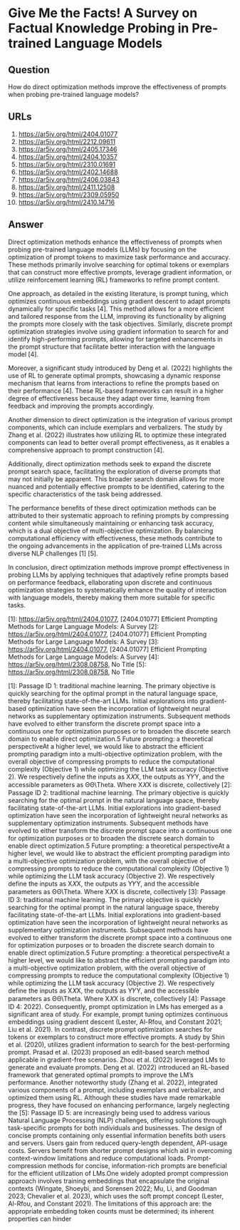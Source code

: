 # Give Me the Facts! A Survey on Factual Knowledge Probing in Pre-trained Language Models

## Question

How do direct optimization methods improve the effectiveness of prompts when probing pre-trained language models?

## URLs

1. https://ar5iv.org/html/2404.01077
2. https://ar5iv.org/html/2212.09611
3. https://ar5iv.org/html/2405.17346
4. https://ar5iv.org/html/2404.10357
5. https://ar5iv.org/html/2310.01691
6. https://ar5iv.org/html/2402.14688
7. https://ar5iv.org/html/2406.03843
8. https://ar5iv.org/html/2411.12508
9. https://ar5iv.org/html/2309.05950
10. https://ar5iv.org/html/2410.14716

## Answer

Direct optimization methods enhance the effectiveness of prompts when probing pre-trained language models (LLMs) by focusing on the optimization of prompt tokens to maximize task performance and accuracy. These methods primarily involve searching for optimal tokens or exemplars that can construct more effective prompts, leverage gradient information, or utilize reinforcement learning (RL) frameworks to refine prompt content.

One approach, as detailed in the existing literature, is prompt tuning, which optimizes continuous embeddings using gradient descent to adapt prompts dynamically for specific tasks [4]. This method allows for a more efficient and tailored response from the LLM, improving its functionality by aligning the prompts more closely with the task objectives. Similarly, discrete prompt optimization strategies involve using gradient information to search for and identify high-performing prompts, allowing for targeted enhancements in the prompt structure that facilitate better interaction with the language model [4].

Moreover, a significant study introduced by Deng et al. (2022) highlights the use of RL to generate optimal prompts, showcasing a dynamic response mechanism that learns from interactions to refine the prompts based on their performance [4]. These RL-based frameworks can result in a higher degree of effectiveness because they adapt over time, learning from feedback and improving the prompts accordingly.

Another dimension to direct optimization is the integration of various prompt components, which can include exemplars and verbalizers. The study by Zhang et al. (2022) illustrates how utilizing RL to optimize these integrated components can lead to better overall prompt effectiveness, as it enables a comprehensive approach to prompt construction [4]. 

Additionally, direct optimization methods seek to expand the discrete prompt search space, facilitating the exploration of diverse prompts that may not initially be apparent. This broader search domain allows for more nuanced and potentially effective prompts to be identified, catering to the specific characteristics of the task being addressed.

The performance benefits of these direct optimization methods can be attributed to their systematic approach to refining prompts by compressing content while simultaneously maintaining or enhancing task accuracy, which is a dual objective of multi-objective optimization. By balancing computational efficiency with effectiveness, these methods contribute to the ongoing advancements in the application of pre-trained LLMs across diverse NLP challenges [1] [5].

In conclusion, direct optimization methods improve prompt effectiveness in probing LLMs by applying techniques that adaptively refine prompts based on performance feedback, ellaborating upon discrete and continuous optimization strategies to systematically enhance the quality of interaction with language models, thereby making them more suitable for specific tasks.

[1]: https://ar5iv.org/html/2404.01077, [2404.01077] Efficient Prompting Methods for Large Language Models: A Survey
[2]: https://ar5iv.org/html/2404.01077, [2404.01077] Efficient Prompting Methods for Large Language Models: A Survey
[3]: https://ar5iv.org/html/2404.01077, [2404.01077] Efficient Prompting Methods for Large Language Models: A Survey
[4]: https://ar5iv.org/html/2308.08758, No Title
[5]: https://ar5iv.org/html/2308.08758, No Title

[1]: Passage ID 1: traditional machine learning. The primary objective is quickly searching for the optimal prompt in the natural language space, thereby facilitating state-of-the-art LLMs. Initial explorations into gradient-based optimization have seen the incorporation of lightweight neural networks as supplementary optimization instruments. Subsequent methods have evolved to either transform the discrete prompt space into a continuous one for optimization purposes or to broaden the discrete search domain to enable direct optimization.5 Future prompting: a theoretical perspectiveAt a higher level, we would like to abstract the efficient prompting paradigm into a multi-objective optimization problem, with the overall objective of compressing prompts to reduce the computational complexity (Objective 1) while optimizing the LLM task accuracy (Objective 2). We respectively define the inputs as X𝑋X, the outputs as Y𝑌Y, and the accessible parameters as ΘΘ\Theta. Where X𝑋X is discrete, collectively
[2]: Passage ID 2: traditional machine learning. The primary objective is quickly searching for the optimal prompt in the natural language space, thereby facilitating state-of-the-art LLMs. Initial explorations into gradient-based optimization have seen the incorporation of lightweight neural networks as supplementary optimization instruments. Subsequent methods have evolved to either transform the discrete prompt space into a continuous one for optimization purposes or to broaden the discrete search domain to enable direct optimization.5 Future prompting: a theoretical perspectiveAt a higher level, we would like to abstract the efficient prompting paradigm into a multi-objective optimization problem, with the overall objective of compressing prompts to reduce the computational complexity (Objective 1) while optimizing the LLM task accuracy (Objective 2). We respectively define the inputs as X𝑋X, the outputs as Y𝑌Y, and the accessible parameters as ΘΘ\Theta. Where X𝑋X is discrete, collectively
[3]: Passage ID 3: traditional machine learning. The primary objective is quickly searching for the optimal prompt in the natural language space, thereby facilitating state-of-the-art LLMs. Initial explorations into gradient-based optimization have seen the incorporation of lightweight neural networks as supplementary optimization instruments. Subsequent methods have evolved to either transform the discrete prompt space into a continuous one for optimization purposes or to broaden the discrete search domain to enable direct optimization.5 Future prompting: a theoretical perspectiveAt a higher level, we would like to abstract the efficient prompting paradigm into a multi-objective optimization problem, with the overall objective of compressing prompts to reduce the computational complexity (Objective 1) while optimizing the LLM task accuracy (Objective 2). We respectively define the inputs as X𝑋X, the outputs as Y𝑌Y, and the accessible parameters as ΘΘ\Theta. Where X𝑋X is discrete, collectively
[4]: Passage ID 4: 2022). Consequently, prompt optimization in LMs has emerged as a significant area of study. For example, prompt tuning optimizes continuous embeddings using gradient descent (Lester, Al-Rfou, and Constant 2021; Liu et al. 2021). In contrast, discrete prompt optimization searches for tokens or exemplars to construct more effective prompts. A study by Shin et al. (2020), utilizes gradient information to search for the best-performing prompt. Prasad et al. (2023) proposed an edit-based search method applicable in gradient-free scenarios. Zhou et al. (2022) leveraged LMs to generate and evaluate prompts. Deng et al. (2022) introduced an RL-based framework that generated optimal prompts to improve the LM’s performance. Another noteworthy study (Zhang et al. 2022), integrated various components of a prompt, including exemplars and verbalizer, and optimized them using RL. Although these studies have made remarkable progress, they have focused on enhancing performance, largely neglecting the
[5]: Passage ID 5: are increasingly being used to address various Natural Language Processing (NLP) challenges, offering solutions through task-specific prompts for both individuals and businesses. The design of concise prompts containing only essential information benefits both users and servers. Users gain from reduced query-length dependent, API-usage costs. Servers benefit from shorter prompt designs which aid in overcoming context-window limitations and reduce computational loads. Prompt-compression methods for concise, information-rich prompts are beneficial for the efficient utilization of LMs.One widely adopted prompt compression approach involves training embeddings that encapsulate the original contexts (Wingate, Shoeybi, and Sorensen 2022; Mu, Li, and Goodman 2023; Chevalier et al. 2023), which uses the soft prompt concept (Lester, Al-Rfou, and Constant 2021). The limitations of this approach are: the appropriate embedding token counts must be determined; its inherent properties can hinder